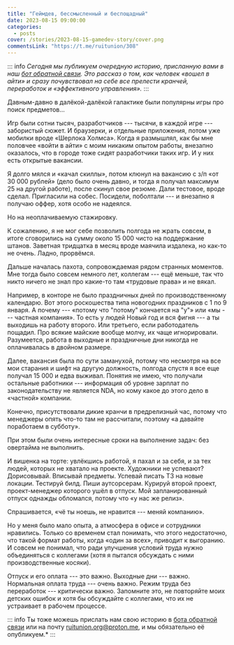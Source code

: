 ```yaml
---
title: "Геймдев, бессмысленный и беспощадный"
date: 2023-08-15 09:00:00
categories:
  - posts
cover: /stories/2023-08-15-gamedev-story/cover.png
commentsLink: "https://t.me/ruitunion/308"
---
```


::: info
*Сегодня мы публикуем очередную историю, присланную вами в наш [бот обратной 
связи](https://t.me/itunion_feedback_bot). Это рассказ о том, как человек «вошел 
в айти» и сразу почувствовал на себе все прелести кранчей, переработок и 
«эффективного управления».*
:::

Давным-давно в далёкой-далёкой галактике были популярны игры про поиск предметов...

Игр были сотни тысяч, разработчиков --- тысячи, в каждой игре --- забористый сюжет. И браузерки, и отдельные приложения, потом уже мобилки вроде «Шерлока Холмса». Когда я размышлял, как бы мне половчее «войти в айти» с моим никаким опытом работы, внезапно оказалось, что в городе тоже сидят разработчики таких игр. И у них есть открытые вакансии.

Я долго мялся и «качал скиллы», потом клюнул на вакансию с з/п «от 30 000 рублей» (дело было очень давно, и тогда я получал максимум 25 на другой работе), после скинул свое резюме. Дали тестовое, вроде сделал. Пригласили на собес. Посидели, поболтали --- и внезапно я получаю оффер, хотя особо не надеялся.

Но на неоплачиваемую стажировку.

К сожалению, я не мог себе позволить полгода не жрать совсем, в итоге сговорились на сумму около 15 000 чисто на поддержание штанов. Заветная тридцатка в месяц вроде маячила издалека, но как-то не очень. Ладно, прорвёмся.

Дальше началась пахота, сопровождаемая рядом странных моментов. Мне тогда было совсем немного лет, коллегам --- ещё меньше, так что никто ничего не знал про какие-то там «трудовые права» и не вякал.

Например, в конторе не было праздничных дней по производственному календарю. Вот этого роскошества типа новогодних праздников с 1 по 9 января. А почему --- «потому что "потому" кончается на "у"» или «мы --- частная компания». То есть у людей Новый год и вся фигня --- а ты выходишь на работу второго. Или третьего, если работодатель пощадил. Про всякие майские вообще молчу, их чаще игнорировали. Разумеется, работа в выходные и праздничные дни никогда не оплачивалась в двойном размере.

Далее, вакансия была по сути заманухой, потому что несмотря на все мои старания и шифт на другую должность, полгода спустя я все еще получал 15 000 и едва выживал. Понятия не имею, что получали остальные работники --- информация об уровне зарплат по законодательству не является NDA, но кому какое до этого дело в «частной» компании.

Конечно, присутствовали дикие кранчи в предрелизный час, потому что менеджеры опять что-то там не рассчитали, поэтому «а давайте поработаем в субботу».

При этом были очень интересные сроки на выполнение задач: без овертайма не выполнить.

И вишенка на торте: увлёкшись работой, я пахал и за себя, и за тех людей, которых не хватало на проекте. Художники не успевают? Дорисовывай. Вписывай предметы. Успевай писать ТЗ на новые локации. Тестируй билд. Пиши аутсорсерам. Курируй второй проект, проект-менеджер которого ушёл в отпуск. Мой запланированный отпуск однажды обломался, потому что «у нас же релиз».

Спрашивается, «чё ты ноешь, не нравится --- меняй компанию».

Но у меня было мало опыта, а атмосфера в офисе и сотрудники нравились. Только со временем стал понимать, что этого недостаточно, что такой формат работы, когда «один за всех», приводит к выгоранию. И совсем не понимал, что ради улучшения условий труда нужно объединяться с коллегами (хотя я пытался обсуждать с ними производственные косяки).

Отпуск и его оплата --- это важно. Выходные дни --- важно. Нормальная оплата труда --- очень важно. Режим труда без переработок --- критически важно. Запомните это, не повторяйте моих детских ошибок и хотя бы обсуждайте с коллегами, что их не устраивает в рабочем процессе.

::: info
Ты тоже можешь прислать нам свою историю в
[бота обратной связи](http://t.me/itunion_feedback_bot) или на почту 
[ruitunion.org@proton.me](mailto:ruitunion.org@proton.me), и мы обязательно её 
опубликуем.*
:::
